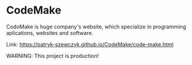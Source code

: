 # CodeMake
CodoMake is huge company's website, which specialize in programming aplications, websites and software.

Link: https://patryk-szewczyk.github.io/CodeMake/code-make.html

WARNING: This project is production!
